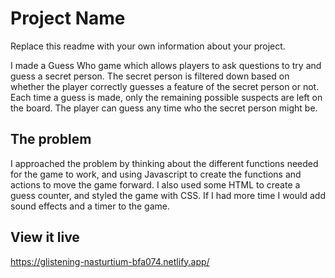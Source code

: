 # Project Name

Replace this readme with your own information about your project.

I made a Guess Who game which allows players to ask questions to try and guess a secret person. The secret person is filtered down based on whether the player correctly guesses a feature of the secret person or not. Each time a guess is made, only the remaining possible suspects are left on the board. The player can guess any time who the secret person might be. 

## The problem

I approached the problem by thinking about the different functions needed for the game to work, and using Javascript to create the functions and actions to move the game forward. I also used some HTML to create a guess counter, and styled the game with CSS. If I had more time I would add sound effects and a timer to the game. 

## View it live

https://glistening-nasturtium-bfa074.netlify.app/
